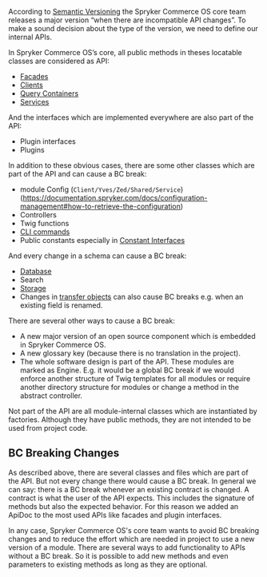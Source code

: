 According to [Semantic Versioning](http://semver.org/) the Spryker Commerce OS core team releases a major version “when there are incompatible API changes”. To make a sound decision about the type of the version, we need to define our internal APIs.

In Spryker Commerce OS’s core, all public methods in theses locatable classes are considered as API:

* [Facades](https://documentation.spryker.com/docs/facade)
* [Clients](https://documentation.spryker.com/docs/client)
* [Query Containers](https://documentation.spryker.com/docs/query-container)
* [Services](https://documentation.spryker.com/docs/service)

And the interfaces which are implemented everywhere are also part of the API:

* Plugin interfaces
* Plugins

In addition to these obvious cases, there are some other classes which are part of the API and can cause a BC break:

* module Config (`Client/Yves/Zed/Shared/Service`)(https://documentation.spryker.com/docs/configuration-management#how-to-retrieve-the-configuration)
* Controllers
* Twig functions
* [CLI commands](https://documentation.spryker.com/docs/console-commands)
* Public constants especially in [Constant Interfaces](https://documentation.spryker.com/docs/configuration-management#constant-interfaces)

And every change in a schema can cause a BC break:

* [Database](https://documentation.spryker.com/docs/database-schema-definition)
* Search
* [Storage](https://documentation.spryker.com/docs/redis-as-kv)
* Changes in [transfer objects](https://documentation.spryker.com/docs/ht-use-transfer-objects-201903) can also cause BC breaks e.g. when an existing field is renamed.

There are several other ways to cause a BC break:

* A new major version of an open source component which is embedded in Spryker Commerce OS.
* A new glossary key (because there is no translation in the project).
* The whole software design is part of the API. These modules are marked as Engine. E.g. it would be a global BC break if we would enforce another structure of Twig templates for all modules or require another directory structure for modules or change a method in the abstract controller.

Not part of the API are all module-internal classes which are instantiated by factories. Although they have public methods, they are not intended to be used from project code.

## BC Breaking Changes

As described above, there are several classes and files which are part of the API. But not every change there would cause a BC break. In general we can say: there is a BC break whenever an existing contract is changed. A contract is what the user of the API expects. This includes the signature of methods but also the expected behavior. For this reason we added an ApiDoc to the most used APIs like facades and plugin interfaces.

In any case, Spryker Commerce OS's core team wants to avoid BC breaking changes and to reduce the effort which are needed in project to use a new version of a module. There are several ways to add functionality to APIs without a BC break. So it is possible to add new methods and even parameters to existing methods as long as they are optional.